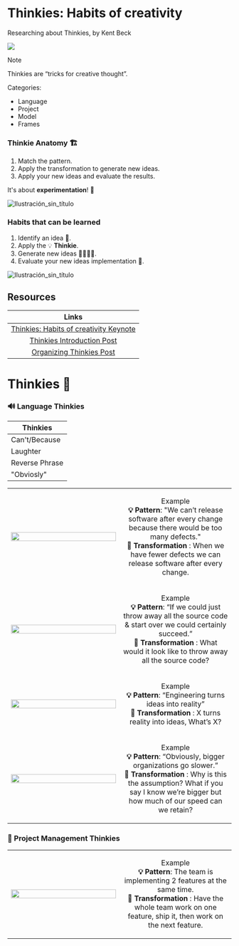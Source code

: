 # Thinkies: Habits of creativity

Researching about Thinkies, by Kent Beck

![](https://github.com/user-attachments/assets/44062f45-5117-4662-995e-f1a267fe38b1)


> [!NOTE]
> Thinkies are “tricks for creative thought”.

Categories:
- Language
- Project
- Model
- Frames

### Thinkie Anatomy 🏗️

1. Match the pattern.
2. Apply the transformation to generate new ideas.
3. Apply your new ideas and evaluate the results.

It's about **experimentation**! 🧪

![Ilustración_sin_título](https://github.com/user-attachments/assets/7ac89063-b20b-45e4-a1d1-38138289c7f4)


### Habits that can be learned

1. Identify an idea 📍.
2. Apply the 💡 **Thinkie**.
3. Generate new ideas 🌱🌱🌱🌱.
4. Evaluate your new ideas implementation 🚀.

![Ilustración_sin_título](https://github.com/user-attachments/assets/0743e20e-e696-4c50-b9dd-31e8cddae65f)


## Resources

|Links|
|:-----:|
|[Thinkies: Habits of creativity Keynote](https://www.youtube.com/watch?v=MiGUxPEtZHg)|
|[Thinkies Introduction Post](https://tidyfirst.substack.com/p/thinkies-introduction)|
|[Organizing Thinkies Post](https://tidyfirst.substack.com/p/organizing-thinkies)|

# Thinkies 🌱

### 🔊 Language Thinkies 

| Thinkies |
|--------|
| Can't/Because |
| Laughter |
| Reverse Phrase |
| "Obviosly" |

<table width="100%">
  <!-- Row Start -->
  <tr>
    <td width="50%">
     <img src="https://github.com/user-attachments/assets/a1b688c2-4a51-4605-971c-1baec86b511d" width="100%"/>
    </td>
    <td>
      <p align="center">
        Example<br>
        <b>💡 Pattern</b>: "We can’t release software after every change because there would be too many defects."<br>
        <b> 🚀 Transformation </b>: When we have fewer defects we can release software after every change.
      </p>
    </td>
  </tr>
  <!-- Row End -->
  <!-- Row Start -->
  <tr>
    <td width="50%"> 
     <img src="https://github.com/user-attachments/assets/279b44c9-9f86-44e3-93d1-045a9f8f7218" width="100%"/>
    </td>
    <td>
      <p align="center">
        Example<br>
        <b>💡 Pattern</b>: “If we could just throw away all the source code & start over we could certainly succeed.”<br>
        <b> 🚀 Transformation </b>: What would it look like to throw away all the source code?
      </p>
    </td>
  </tr>
  <!-- Row End -->
  <!-- Row Start -->
  <tr>
    <td width="50%">
     <img src="https://github.com/user-attachments/assets/383f5f91-63f3-4743-876d-8f54e012c330" width="100%"/>
    </td>
    <td>
      <p align="center">
        Example<br>
        <b>💡 Pattern</b>: “Engineering turns ideas into reality”<br>
        <b>🚀 Transformation </b>: X turns reality into ideas, What’s X?
      </p>
    </td>
  </tr>
  <!-- Row End -->
  <!-- Row Start -->
  <tr>
    <td width="50%">
     <img src="https://github.com/user-attachments/assets/a95ba9ad-6e8f-4ca8-90ff-4400016a45f7" width="100%"/>
    </td>
    <td>
      <p align="center">
        Example<br>
        <b>💡 Pattern</b>: “Obviously, bigger organizations go slower.”<br>
        <b>🚀 Transformation </b>: Why is this the assumption? What if you say I know we’re bigger but how much of our speed can we retain?
      </p>
    </td>
  </tr>
  <!-- Row End -->
</table>

### 💼 Project Management Thinkies

<table width="100%">
  <!-- Row Start -->
  <tr>
    <td width="50%"> 
     <img src="https://github.com/user-attachments/assets/729ba504-6fe1-4576-969c-08c63ab559e6" width="100%"/>
    </td>
    <td>
      <p align="center">
        Example<br>
        <b>💡 Pattern</b>: The team is implementing 2 features at the same time. <br>
        <b> 🚀 Transformation </b>: Have the whole team work on one feature, ship it, then work on the next feature.
      </p>
    </td>
  </tr>
  <!-- Row End -->
</table>

